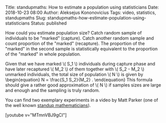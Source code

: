Title: standupmaths: How to estimate a population using statisticians
Date: 2018-10-23 08:00
Author: Aleksejus Kononovicius
Tags: video, statistics, standupmaths
Slug: standupmaths-how-estimate-population-using-statisticians
Status: published

How could you estimate population size? Catch random sample of individuals
to be "marked" (capture). Catch another random sample and count proportion
of the "marked" (recapture). The proportion of the "marked" in the second
sample is statistically equivalent to the proportion of the "marked" in
whole population.

Given that we have marked \\\( S_1 \\\) individuals during capture phase
and have later recaptured \\\( M_2 \\\) of them together with
\\\( S_2 - M_2 \\\) unmarked individuals, the total size of population
\\\( N \\\) is given by
\begin{equation}
N = \frac{S_1 S_2}{M_2} .
\end{equation}
This formula should give a rather good approximation of \\\( N \\\) if
samples sizes are large and enough and the sampling is truly random.

You can find two exemplary experiments in a video by Matt Parker (one of
the well known
[standup mathematicians](https://www.youtube.com/channel/UCSju5G2aFaWMqn-_0YBtq5A)).

[youtube v="MTmnVBJ9gCI"]
